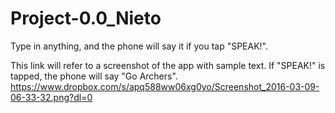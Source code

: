 # Project-0.0_Nieto
Type in anything, and the phone will say it if you tap "SPEAK!".

This link will refer to a screenshot of the app with sample text. 
If "SPEAK!" is tapped, the phone will say "Go Archers".
https://www.dropbox.com/s/apq588ww06xg0yo/Screenshot_2016-03-09-06-33-32.png?dl=0
